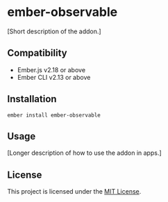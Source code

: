 ember-observable
==============================================================================

[Short description of the addon.]


Compatibility
------------------------------------------------------------------------------

* Ember.js v2.18 or above
* Ember CLI v2.13 or above


Installation
------------------------------------------------------------------------------

```
ember install ember-observable
```


Usage
------------------------------------------------------------------------------

[Longer description of how to use the addon in apps.]


License
------------------------------------------------------------------------------

This project is licensed under the [MIT License](LICENSE.md).
